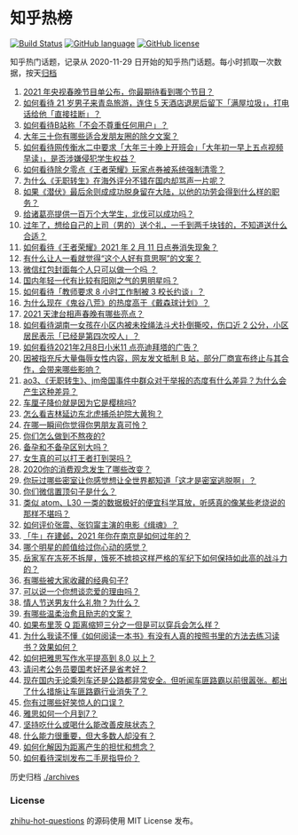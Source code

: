# 知乎热榜
[![Build Status](https://github.com/ToWeLong/zhihu-hot-questions/workflows/CI/badge.svg)](https://github.com/ToWeLong/zhihu-hot-questions/actions)
[![GitHub language](https://img.shields.io/badge/language-golang-orange.svg)](https://golang.org/)
[![GitHub license](https://img.shields.io/github/license/ToWeLong/zhihu-hot-questions)](https://github.com/ToWeLong/zhihu-hot-questions/blob/main/LICENSE)

知乎热门话题，记录从 2020-11-29 日开始的知乎热门话题。每小时抓取一次数据，按天[归档](./archives)

<!-- BEGIN -->

1. [2021 年央视春晚节目单公布，你最期待看到哪个节目？](https://www.zhihu.com/question/443834090)
1. [如何看待 21 岁男子来青岛旅游，连住 5 天酒店退房后留下「满屋垃圾」，打电话给他「直接挂断」？](https://www.zhihu.com/question/443561884)
1. [如何看待B站称「不会不尊重任何用户」？](https://www.zhihu.com/question/443805591)
1. [大年三十你有哪些适合发朋友圈的除夕文案？](https://www.zhihu.com/question/441614349)
1. [如何看待网传衡水二中要求「大年三十晚上开班会」「大年初一早上五点视频早读」，是否涉嫌侵犯学生权益？](https://www.zhihu.com/question/443604637)
1. [如何看待除夕零点《王者荣耀》玩家点券被系统强制清零？](https://www.zhihu.com/question/443877882)
1. [为什么《无职转生》在海外评分不错在国内却骂声一片呢？](https://www.zhihu.com/question/443688460)
1. [如果《潜伏》最后余则成成功脱身留在大陆，以他的功劳会得到什么样的职务？](https://www.zhihu.com/question/349315602)
1. [给诸葛亮提供一百万个大学生，北伐可以成功吗？](https://www.zhihu.com/question/443277138)
1. [过年了，想给自己的上司（男的）送个礼，一千到两千块钱的，不知道送什么合适？](https://www.zhihu.com/question/442446433)
1. [如何看待《王者荣耀》2021 年 2 月 11 日点券消失现象？](https://www.zhihu.com/question/443878107)
1. [有什么让人一看就觉得“这个人好有意思啊”的文案？](https://www.zhihu.com/question/376417418)
1. [微信红包封面每个人只可以做一个吗 ？](https://www.zhihu.com/question/443343679)
1. [国内年轻一代有比较有阳刚之气的男明星吗？](https://www.zhihu.com/question/436821458)
1. [如何看待「教师要求 8 小时工作制被 3 校长约谈」？](https://www.zhihu.com/question/443568814)
1. [为什么现在《鬼谷八荒》的热度高于《戴森球计划》？](https://www.zhihu.com/question/443722190)
1. [2021 天津台相声春晚有哪些亮点？](https://www.zhihu.com/question/443825411)
1. [如何看待湖南一女孩在小区内被未拴绳法斗犬扑倒撕咬，伤口近 2 公分，小区居民表示「已经是第四次咬人」？](https://www.zhihu.com/question/443575853)
1. [如何看待2021年2月8日小米11 点亮迪拜塔的广告？](https://www.zhihu.com/question/443546198)
1. [因被指充斥大量侮辱女性内容，网友发文抵制 B 站，部分厂商宣布终止与其合作，会带来哪些影响？](https://www.zhihu.com/question/443636946)
1. [ao3、《无职转生》、jm帝国事件中群众对于举报的态度有什么差异？为什么会产生这种差异？](https://www.zhihu.com/question/443595201)
1. [车厘子降价就是因为它是樱桃吗?](https://www.zhihu.com/question/439210237)
1. [怎么看吉林延边东北虎捕杀护院大黄狗？](https://www.zhihu.com/question/443427069)
1. [在哪一瞬间你觉得你男朋友真可怜？](https://www.zhihu.com/question/305930391)
1. [你们怎么做到不熬夜的?](https://www.zhihu.com/question/440060172)
1. [备孕和不备孕区别大吗？](https://www.zhihu.com/question/438113905)
1. [女生真的可以打王者打到哭吗？](https://www.zhihu.com/question/434926941)
1. [2020你的消费观念发生了哪些改变？](https://www.zhihu.com/question/442792889)
1. [你玩过哪些密室让你感觉想让全世界都知道「这才是密室逃脱啊」？](https://www.zhihu.com/question/319279638)
1. [你们微信置顶句子是什么？](https://www.zhihu.com/question/353636992)
1. [类似 atom、L30 一类的数据极好的便宜科学耳放，听感真的像某些老烧说的那样不堪吗？](https://www.zhihu.com/question/443364771)
1. [如何评价张震、张钧甯主演的电影《缉魂》？](https://www.zhihu.com/question/438466539)
1. [「牛」在建邺，2021 年你在南京是如何过年的？](https://www.zhihu.com/question/443308172)
1. [哪个明星的颜值给过你心动的感觉？](https://www.zhihu.com/question/442507025)
1. [岳家军在冻死不拆屋，饿死不掳掠这样严格的军纪下如何保持如此高的战斗力的？](https://www.zhihu.com/question/64772588)
1. [有哪些被大家收藏的经典句子?](https://www.zhihu.com/question/435482307)
1. [可以说一个你想谈恋爱的理由吗？](https://www.zhihu.com/question/441952850)
1. [情人节送男友什么礼物？为什么？](https://www.zhihu.com/question/24621852)
1. [有哪些温柔治愈且励志的文案？](https://www.zhihu.com/question/438502572)
1. [如果布里茨 Q 距离缩短三分之一但是可以穿兵会怎么样？](https://www.zhihu.com/question/419190310)
1. [为什么我读不懂《如何阅读一本书》有没有人真的按照书里的方法去练习读书？效果如何？](https://www.zhihu.com/question/31993390)
1. [如何把雅思写作水平提高到 8.0 以上？](https://www.zhihu.com/question/21133796)
1. [请问考公务员要国考好还是省考好？](https://www.zhihu.com/question/292113644)
1. [现在国内无论乘列车还是公路都非常安全。但听闻车匪路霸以前很嚣张。都出了什么措施让车匪路霸行业消失了？](https://www.zhihu.com/question/443093018)
1. [你有过哪些好笑惊人的口误？](https://www.zhihu.com/question/62821567)
1. [雅思如何一个月到7？](https://www.zhihu.com/question/35107530)
1. [坚持吃什么或喝什么能改善皮肤状态？](https://www.zhihu.com/question/284643508)
1. [什么能力很重要，但大多数人却没有？](https://www.zhihu.com/question/305507128)
1. [如何化解因为距离产生的担忧和想念？](https://www.zhihu.com/question/441500251)
1. [如何看待深圳发布二手房指导价？](https://www.zhihu.com/question/443563883)

<!-- END -->

历史归档 [./archives](./archives)


### License
[zhihu-hot-questions](https://github.com/towelong/zhihu-hot-questions) 的源码使用 MIT License 发布。